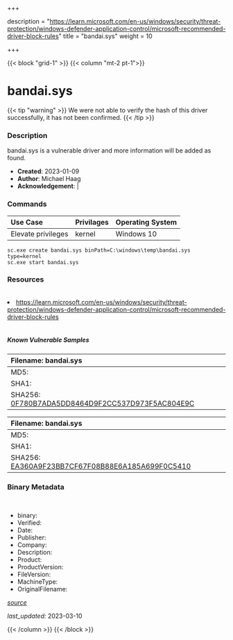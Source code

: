 +++

description = "https://learn.microsoft.com/en-us/windows/security/threat-protection/windows-defender-application-control/microsoft-recommended-driver-block-rules"
title = "bandai.sys"
weight = 10

+++


{{< block "grid-1" >}}
{{< column "mt-2 pt-1">}}




# bandai.sys 


{{< tip "warning" >}}
We were not able to verify the hash of this driver successfully, it has not been confirmed.
{{< /tip >}}




### Description


bandai.sys is a vulnerable driver and more information will be added as found.


- **Created**: 2023-01-09
- **Author**: Michael Haag
- **Acknowledgement**:  | [](https://twitter.com/)

### Commands

| Use Case | Privilages | Operating System | 
|:---- | ---- | ---- |
| Elevate privileges | kernel | Windows 10 |

```
sc.exe create bandai.sys binPath=C:\windows\temp\bandai.sys type=kernel
sc.exe start bandai.sys
```

### Resources
<br>


<li><a href=" https://learn.microsoft.com/en-us/windows/security/threat-protection/windows-defender-application-control/microsoft-recommended-driver-block-rules"> https://learn.microsoft.com/en-us/windows/security/threat-protection/windows-defender-application-control/microsoft-recommended-driver-block-rules</a></li>


<br>


##### Known Vulnerable Samples

| Filename: bandai.sys |
|:---- |
|MD5: <a href="https://www.virustotal.com/gui/file/{&#39;Filename&#39;: &#39;bandai.sys&#39;, &#39;MD5&#39;: &#39;&#39;, &#39;SHA1&#39;: &#39;&#39;, &#39;SHA256&#39;: &#39;0F780B7ADA5DD8464D9F2CC537D973F5AC804E9C&#39;}"></a>|
|SHA1: <a href="https://www.virustotal.com/gui/file/{&#39;Filename&#39;: &#39;bandai.sys&#39;, &#39;MD5&#39;: &#39;&#39;, &#39;SHA1&#39;: &#39;&#39;, &#39;SHA256&#39;: &#39;0F780B7ADA5DD8464D9F2CC537D973F5AC804E9C&#39;}"></a>|
|SHA256: <a href="https://www.virustotal.com/gui/file/{&#39;Filename&#39;: &#39;bandai.sys&#39;, &#39;MD5&#39;: &#39;&#39;, &#39;SHA1&#39;: &#39;&#39;, &#39;SHA256&#39;: &#39;0F780B7ADA5DD8464D9F2CC537D973F5AC804E9C&#39;}">0F780B7ADA5DD8464D9F2CC537D973F5AC804E9C</a>|

| Filename: bandai.sys |
|:---- |
|MD5: <a href="https://www.virustotal.com/gui/file/{&#39;Filename&#39;: &#39;bandai.sys&#39;, &#39;MD5&#39;: &#39;&#39;, &#39;SHA1&#39;: &#39;&#39;, &#39;SHA256&#39;: &#39;EA360A9F23BB7CF67F08B88E6A185A699F0C5410&#39;}"></a>|
|SHA1: <a href="https://www.virustotal.com/gui/file/{&#39;Filename&#39;: &#39;bandai.sys&#39;, &#39;MD5&#39;: &#39;&#39;, &#39;SHA1&#39;: &#39;&#39;, &#39;SHA256&#39;: &#39;EA360A9F23BB7CF67F08B88E6A185A699F0C5410&#39;}"></a>|
|SHA256: <a href="https://www.virustotal.com/gui/file/{&#39;Filename&#39;: &#39;bandai.sys&#39;, &#39;MD5&#39;: &#39;&#39;, &#39;SHA1&#39;: &#39;&#39;, &#39;SHA256&#39;: &#39;EA360A9F23BB7CF67F08B88E6A185A699F0C5410&#39;}">EA360A9F23BB7CF67F08B88E6A185A699F0C5410</a>|




### Binary Metadata
<br>

- binary: 
- Verified: 
- Date: 
- Publisher: 
- Company: 
- Description: 
- Product: 
- ProductVersion: 
- FileVersion: 
- MachineType: 
- OriginalFilename: 

[*source*](https://github.com/magicsword-io/LOLDrivers/tree/main/yaml/bandai.sys.yml)

*last_updated:* 2023-03-10


{{< /column >}}
{{< /block >}}
